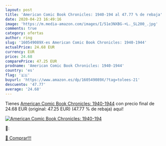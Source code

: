 ```yaml
---
layout: post
title: 'American Comic Book Chronicles: 1940-194 al 47.77 % de rebaja'
date: 2020-04-23 16:49:16
image: 'https://m.media-amazon.com/images/I/51e3NXBG-+L._SL200_.jpg'
comments: true
category: ofertas
author: ring
slug: '160549089X-es American Comic Book Chronicles: 1940-1944'
actualPrice: 24.68 EUR
currency: EUR
price: 24.68
comparePrice: 47.25 EUR
prodname: 'American Comic Book Chronicles: 1940-1944'
country: 'es'
flag: '🇪🇸'
buyurl: 'https://www.amazon.es/dp/160549089X/?tag=tolees-21'
descuento: '47.77'
average: '24.68'
---
```


Tienes [American Comic Book Chronicles: 1940-1944](https://www.amazon.es/dp/160549089X/?tag=tolees-21) con precio final de  24.68 EUR (original: 47.25 EUR) (47.77 %  de rebaja) aqui!

[![American Comic Book Chronicles: 1940-194](https://m.media-amazon.com/images/I/51e3NXBG-+L._SL200_.jpg)](https://www.amazon.es/dp/160549089X/?tag=tolees-21)

🔎:


[🛒 Comprar!!!](https://www.amazon.es/dp/160549089X/?tag=tolees-21)
